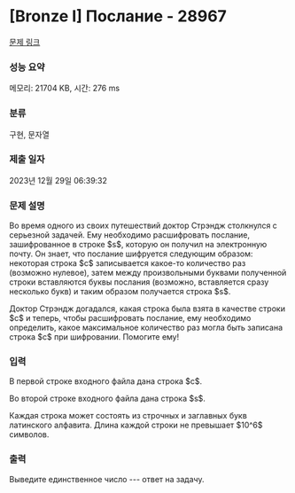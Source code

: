 # [Bronze I] Послание - 28967 

[문제 링크](https://www.acmicpc.net/problem/28967) 

### 성능 요약

메모리: 21704 KB, 시간: 276 ms

### 분류

구현, 문자열

### 제출 일자

2023년 12월 29일 06:39:32

### 문제 설명

<p>Во время одного из своих путешествий доктор Стрэндж столкнулся с серьезной задачей. Ему необходимо расшифровать послание, зашифрованное в строке $s$, которую он получил на электронную почту. Он знает, что послание шифруется следующим образом: некоторая строка $c$ записывается какое-то количество раз (возможно нулевое), затем между произвольными буквами полученной строки вставляются буквы послания (возможно, вставляется сразу несколько букв) и таким образом получается строка $s$.</p>

<p>Доктор Стрэндж догадался, какая строка была взята в качестве строки $c$ и теперь, чтобы расшифровать послание, ему необходимо определить, какое максимальное количество раз могла быть записана строка $c$ при шифровании. Помогите ему!</p>

### 입력 

 <p>В первой строке входного файла дана строка $c$.</p>

<p>Во второй строке входного файла дана строка $s$.</p>

<p>Каждая строка может состоять из строчных и заглавных букв латинского алфавита. Длина каждой строки не превышает $10^6$ символов.</p>

### 출력 

 <p>Выведите единственное число --- ответ на задачу.</p>


